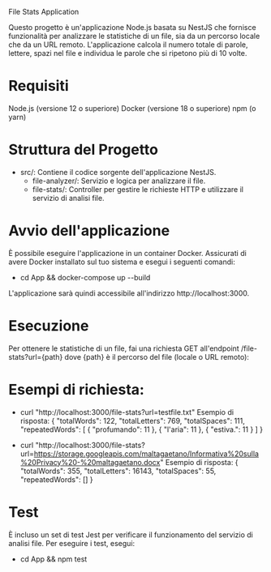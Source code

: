File Stats Application

Questo progetto è un'applicazione Node.js basata su NestJS che fornisce funzionalità per analizzare le statistiche di un file, sia da un percorso locale che da un URL remoto.
L'applicazione calcola il numero totale di parole, lettere, spazi nel file e individua le parole che si ripetono più di 10 volte.

# Requisiti

Node.js (versione 12 o superiore)
Docker (versione 18 o superiore)
npm (o yarn)

# Struttura del Progetto

- src/: Contiene il codice sorgente dell'applicazione NestJS.
  - file-analyzer/: Servizio e logica per analizzare il file.
  - file-stats/: Controller per gestire le richieste HTTP e utilizzare il servizio di analisi file.

# Avvio dell'applicazione

È possibile eseguire l'applicazione in un container Docker. Assicurati di avere Docker installato sul tuo sistema e esegui i seguenti comandi:

- cd App && docker-compose up --build

L'applicazione sarà quindi accessibile all'indirizzo http://localhost:3000.

# Esecuzione

Per ottenere le statistiche di un file, fai una richiesta GET all'endpoint /file-stats?url={path} dove {path} è il percorso del file (locale o URL remoto):

# Esempi di richiesta:

- curl "http://localhost:3000/file-stats?url=testfile.txt"
  Esempio di risposta:
  {
  "totalWords": 122,
  "totalLetters": 769,
  "totalSpaces": 111,
  "repeatedWords": [
  {
  "profumando": 11
  },
  {
  "l'aria": 11
  },
  {
  "estiva.": 11
  }
  ]
  }

- curl "http://localhost:3000/file-stats?url=https://storage.googleapis.com/maltagaetano/Informativa%20sulla%20Privacy%20-%20maltagaetano.docx"
  Esempio di risposta:
  {
  "totalWords": 355,
  "totalLetters": 16143,
  "totalSpaces": 55,
  "repeatedWords": []
  }

# Test

È incluso un set di test Jest per verificare il funzionamento del servizio di analisi file. Per eseguire i test, esegui:

- cd App && npm test
